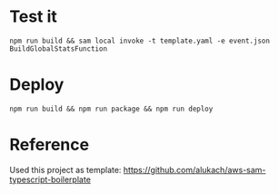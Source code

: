 # Test it

```
npm run build && sam local invoke -t template.yaml -e event.json BuildGlobalStatsFunction
```

# Deploy

```
npm run build && npm run package && npm run deploy
```

# Reference

Used this project as template: https://github.com/alukach/aws-sam-typescript-boilerplate
